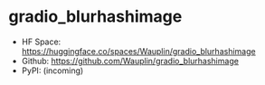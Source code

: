 # gradio_blurhashimage

- HF Space: https://huggingface.co/spaces/Wauplin/gradio_blurhashimage
- Github: https://github.com/Wauplin/gradio_blurhashimage
- PyPI: (incoming)

